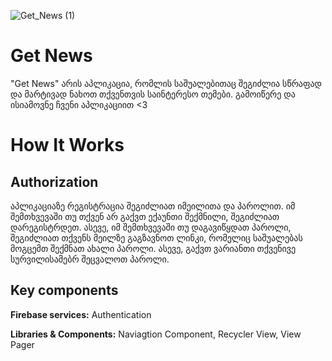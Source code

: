 ![Get_News (1)](https://user-images.githubusercontent.com/59829771/151655354-5428ca65-fa56-43cc-9d3e-06aea9178f27.png)


# Get News

"Get News" არის აპლიკაცია, რომლის საშუალებითაც შეგიძლია სწრაფად და მარტივად ნახოთ თქვენთვის საინტერესო თემები. გამოიწერე და ისიამოვნე ჩვენი აპლიკაციით <3

# How It Works

## Authorization

აპლიკაციაზე რეგისტრაცია შეგიძლიათ იმეილითა და პაროლით. იმ შემთხვევაში თუ თქვენ არ გაქვთ ექაუნთი შექმნილი, შეგიძლიათ დარეგისტრდეთ. ასევე, იმ შემთხვევაში თუ დაგავიწყდათ პაროლი, შეგიძლიათ თქვენს მეილზე გაგზავნოთ ლინკი, რომელიც საშუალებას მოგცემთ შექმნათ ახალი პაროლი. ასევე, გაქვთ ვარიანთი თქვენივე სურვილისამებრ შეცვალოთ პაროლი.

## Key components

**Firebase services:** Authentication

**Libraries & Components:** Naviagtion Component, Recycler View, View Pager
